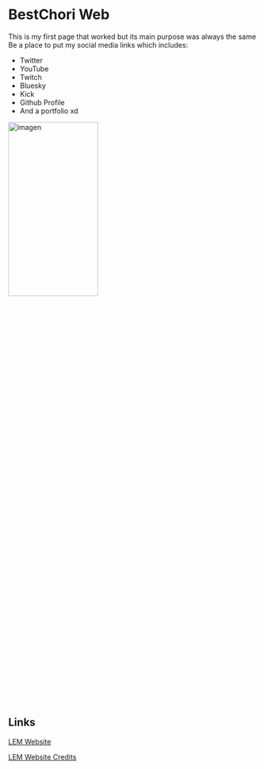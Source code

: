 <h1>
  BestChori Web
</h1>


  This is my first page that worked but its main purpose was always the same
  Be a place to put my social media links which includes:
  - Twitter 
  - YouTube 
  - Twitch 
  - Bluesky 
  - Kick
  - Github Profile
  - And a portfolio xd
<img width="60%" height="30%" alt="imagen" src="https://github.com/user-attachments/assets/7f3e12f5-b793-4681-a1da-9036cc2a30fd"/>

<h2>
  Links
</h4>

[LEM Website](https://www.legacyminigames.net/)

[LEM Website Credits](https://github.com/Legacy-Edition-Minigames/Website?tab=readme-ov-file#credits)
